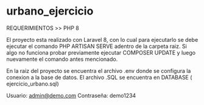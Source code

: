 # urbano_ejercicio

REQUERIMIENTOS >> PHP 8

El proyecto esta realizado con Laravel 8, con lo cual para ejecutarlo se debe ejecutar el comando PHP ARTISAN SERVE adentro de la carpeta raiz. Si algo no funciona probar previamente ejecutar COMPOSER UPDATE y luego nuevamente el comando antes mencionado.

En la raiz del proyecto se encuentra el archivo .env donde se configura la conexion a la base de datos. El archivo .SQL se encuentra en DATABASE ( ejercicio_urbano.sql)

Usuario: admin@demo.com
Contraseña:  demo1234
